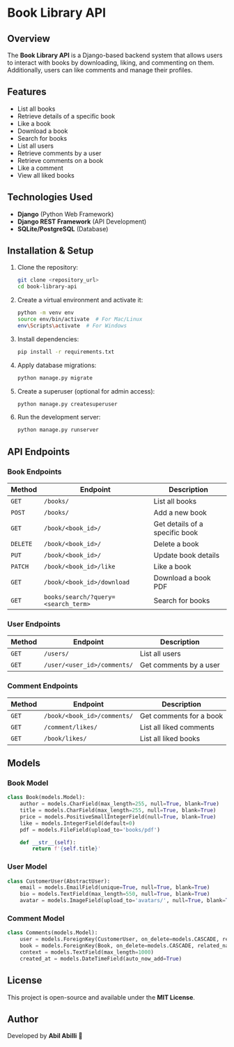 # Book Library API

## Overview
The **Book Library API** is a Django-based backend system that allows users to interact with books by downloading, liking, and commenting on them. Additionally, users can like comments and manage their profiles.

## Features
- List all books
- Retrieve details of a specific book
- Like a book
- Download a book
- Search for books
- List all users
- Retrieve comments by a user
- Retrieve comments on a book
- Like a comment
- View all liked books

## Technologies Used
- **Django** (Python Web Framework)
- **Django REST Framework** (API Development)
- **SQLite/PostgreSQL** (Database)

## Installation & Setup
1. Clone the repository:
   ```sh
   git clone <repository_url>
   cd book-library-api
   ```
2. Create a virtual environment and activate it:
   ```sh
   python -m venv env
   source env/bin/activate  # For Mac/Linux
   env\Scripts\activate  # For Windows
   ```
3. Install dependencies:
   ```sh
   pip install -r requirements.txt
   ```
4. Apply database migrations:
   ```sh
   python manage.py migrate
   ```
5. Create a superuser (optional for admin access):
   ```sh
   python manage.py createsuperuser
   ```
6. Run the development server:
   ```sh
   python manage.py runserver
   ```

## API Endpoints

### Book Endpoints
| Method | Endpoint | Description |
|--------|----------|-------------|
| `GET` | `/books/` | List all books |
| `POST` | `/books/` | Add a new book |
| `GET` | `/book/<book_id>/` | Get details of a specific book |
| `DELETE` | `/book/<book_id>/` | Delete a book |
| `PUT` | `/book/<book_id>/` | Update book details |
| `PATCH` | `/book/<book_id>/like` | Like a book |
| `GET` | `/book/<book_id>/download` | Download a book PDF |
| `GET` | `books/search/?query=<search_term>` | Search for books |

### User Endpoints
| Method | Endpoint | Description |
|--------|----------|-------------|
| `GET` | `/users/` | List all users |
| `GET` | `/user/<user_id>/comments/` | Get comments by a user |

### Comment Endpoints
| Method | Endpoint | Description |
|--------|----------|-------------|
| `GET` | `/book/<book_id>/comments/` | Get comments for a book |
| `GET` | `/comment/likes/` | List all liked comments |
| `GET` | `/book/likes/` | List all liked books |

## Models

### Book Model
```python
class Book(models.Model):
    author = models.CharField(max_length=255, null=True, blank=True)
    title = models.CharField(max_length=255, null=True, blank=True)
    price = models.PositiveSmallIntegerField(null=True, blank=True)
    like = models.IntegerField(default=0)
    pdf = models.FileField(upload_to='books/pdf')

    def __str__(self):
        return f'{self.title}'
```

### User Model
```python
class CustomerUser(AbstractUser):
    email = models.EmailField(unique=True, null=True, blank=True)
    bio = models.TextField(max_length=550, null=True, blank=True)
    avatar = models.ImageField(upload_to='avatars/', null=True, blank=True)
```

### Comment Model
```python
class Comments(models.Model):
    user = models.ForeignKey(CustomerUser, on_delete=models.CASCADE, related_name='comments')
    book = models.ForeignKey(Book, on_delete=models.CASCADE, related_name='comments')
    context = models.TextField(max_length=1000)
    created_at = models.DateTimeField(auto_now_add=True)
```

## License
This project is open-source and available under the **MIT License**.

## Author
Developed by **Abil Abilli** 🚀

